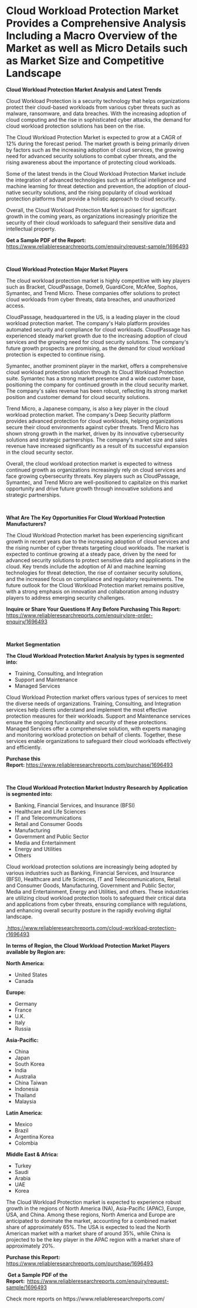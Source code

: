 <p><h1>Cloud Workload Protection Market Provides a Comprehensive Analysis Including a Macro Overview of the Market as well as Micro Details such as Market Size and Competitive Landscape</h1></p><p><strong>Cloud Workload Protection Market Analysis and Latest Trends</strong></p>
<p><p>Cloud Workload Protection is a security technology that helps organizations protect their cloud-based workloads from various cyber threats such as malware, ransomware, and data breaches. With the increasing adoption of cloud computing and the rise in sophisticated cyber attacks, the demand for cloud workload protection solutions has been on the rise.</p><p>The Cloud Workload Protection Market is expected to grow at a CAGR of 12% during the forecast period. The market growth is being primarily driven by factors such as the increasing adoption of cloud services, the growing need for advanced security solutions to combat cyber threats, and the rising awareness about the importance of protecting cloud workloads.</p><p>Some of the latest trends in the Cloud Workload Protection Market include the integration of advanced technologies such as artificial intelligence and machine learning for threat detection and prevention, the adoption of cloud-native security solutions, and the rising popularity of cloud workload protection platforms that provide a holistic approach to cloud security.</p><p>Overall, the Cloud Workload Protection Market is poised for significant growth in the coming years, as organizations increasingly prioritize the security of their cloud workloads to safeguard their sensitive data and intellectual property.</p></p>
<p><strong>Get a Sample PDF of the Report:&nbsp;</strong> <a href="https://www.reliableresearchreports.com/enquiry/request-sample/1696493">https://www.reliableresearchreports.com/enquiry/request-sample/1696493</a></p>
<p>&nbsp;</p>
<p><strong>Cloud Workload Protection Major Market Players</strong></p>
<p><p>The cloud workload protection market is highly competitive with key players such as Bracket, CloudPassage, Dome9, GuardiCore, McAfee, Sophos, Symantec, and Trend Micro. These companies offer solutions to protect cloud workloads from cyber threats, data breaches, and unauthorized access.</p><p>CloudPassage, headquartered in the US, is a leading player in the cloud workload protection market. The company's Halo platform provides automated security and compliance for cloud workloads. CloudPassage has experienced steady market growth due to the increasing adoption of cloud services and the growing need for cloud security solutions. The company's future growth prospects are promising, as the demand for cloud workload protection is expected to continue rising.</p><p>Symantec, another prominent player in the market, offers a comprehensive cloud workload protection solution through its Cloud Workload Protection suite. Symantec has a strong market presence and a wide customer base, positioning the company for continued growth in the cloud security market. The company's sales revenue has been robust, reflecting its strong market position and customer demand for cloud security solutions.</p><p>Trend Micro, a Japanese company, is also a key player in the cloud workload protection market. The company's Deep Security platform provides advanced protection for cloud workloads, helping organizations secure their cloud environments against cyber threats. Trend Micro has shown strong growth in the market, driven by its innovative cybersecurity solutions and strategic partnerships. The company's market size and sales revenue have increased significantly as a result of its successful expansion in the cloud security sector.</p><p>Overall, the cloud workload protection market is expected to witness continued growth as organizations increasingly rely on cloud services and face growing cybersecurity threats. Key players such as CloudPassage, Symantec, and Trend Micro are well-positioned to capitalize on this market opportunity and drive future growth through innovative solutions and strategic partnerships.</p></p>
<p>&nbsp;</p>
<p><strong>What Are The Key Opportunities For Cloud Workload Protection Manufacturers?</strong></p>
<p><p>The Cloud Workload Protection market has been experiencing significant growth in recent years due to the increasing adoption of cloud services and the rising number of cyber threats targeting cloud workloads. The market is expected to continue growing at a steady pace, driven by the need for advanced security solutions to protect sensitive data and applications in the cloud. Key trends include the adoption of AI and machine learning technologies for threat detection, the rise of container security solutions, and the increased focus on compliance and regulatory requirements. The future outlook for the Cloud Workload Protection market remains positive, with a strong emphasis on innovation and collaboration among industry players to address emerging security challenges.</p></p>
<p><strong>Inquire or Share Your Questions If Any Before Purchasing This Report:</strong> <a href="https://www.reliableresearchreports.com/enquiry/pre-order-enquiry/1696493">https://www.reliableresearchreports.com/enquiry/pre-order-enquiry/1696493</a></p>
<p>&nbsp;</p>
<p><strong>Market Segmentation</strong></p>
<p><strong>The Cloud Workload Protection Market Analysis by types is segmented into:</strong></p>
<p><ul><li>Training, Consulting, and Integration</li><li>Support and Maintenance</li><li>Managed Services</li></ul></p>
<p><p>Cloud Workload Protection market offers various types of services to meet the diverse needs of organizations. Training, Consulting, and Integration services help clients understand and implement the most effective protection measures for their workloads. Support and Maintenance services ensure the ongoing functionality and security of these protections. Managed Services offer a comprehensive solution, with experts managing and monitoring workload protection on behalf of clients. Together, these services enable organizations to safeguard their cloud workloads effectively and efficiently.</p></p>
<p><strong>Purchase this Report:&nbsp;</strong><a href="https://www.reliableresearchreports.com/purchase/1696493">https://www.reliableresearchreports.com/purchase/1696493</a></p>
<p>&nbsp;</p>
<p><strong>The Cloud Workload Protection Market Industry Research by Application is segmented into:</strong></p>
<p><ul><li>Banking, Financial Services, and Insurance (BFSI)</li><li>Healthcare and Life Sciences</li><li>IT and Telecommunications</li><li>Retail and Consumer Goods</li><li>Manufacturing</li><li>Government and Public Sector</li><li>Media and Entertainment</li><li>Energy and Utilities</li><li>Others</li></ul></p>
<p><p>Cloud workload protection solutions are increasingly being adopted by various industries such as Banking, Financial Services, and Insurance (BFSI), Healthcare and Life Sciences, IT and Telecommunications, Retail and Consumer Goods, Manufacturing, Government and Public Sector, Media and Entertainment, Energy and Utilities, and others. These industries are utilizing cloud workload protection tools to safeguard their critical data and applications from cyber threats, ensuring compliance with regulations, and enhancing overall security posture in the rapidly evolving digital landscape.</p></p>
<p><a href="https://www.reliableresearchreports.com/cloud-workload-protection-r1696493">&nbsp;https://www.reliableresearchreports.com/cloud-workload-protection-r1696493</a></p>
<p><strong>In terms of Region, the Cloud Workload Protection Market Players available by Region are:</strong></p>
<p>
    <p> <strong> North America: </strong>
        <ul>
            <li>United States</li>
            <li>Canada</li>
        </ul>
        </p> 
    <p> <strong> Europe: </strong>
        <ul>
            <li>Germany</li>
            <li>France</li>
            <li>U.K.</li>
            <li>Italy</li>
            <li>Russia</li>
        </ul>
        </p> 
    <p> <strong> Asia-Pacific: </strong>
        <ul>
            <li>China</li>
            <li>Japan</li>
            <li>South Korea</li>
            <li>India</li>
            <li>Australia</li>
            <li>China Taiwan</li>
            <li>Indonesia</li>
            <li>Thailand</li>
            <li>Malaysia</li>
        </ul>
        </p> 
    <p> <strong> Latin America: </strong>
        <ul>
            <li>Mexico</li>
            <li>Brazil</li>
            <li>Argentina Korea</li>
            <li>Colombia</li>
        </ul>
        </p> 
    <p> <strong> Middle East & Africa: </strong>
        <ul>
            <li>Turkey</li>
            <li>Saudi</li>
            <li>Arabia</li>
            <li>UAE</li>
            <li>Korea</li>
        </ul>
    </p>
    </p>
<p><p>The Cloud Workload Protection market is expected to experience robust growth in the regions of North America (NA), Asia-Pacific (APAC), Europe, USA, and China. Among these regions, North America and Europe are anticipated to dominate the market, accounting for a combined market share of approximately 65%. The USA is expected to lead the North American market with a market share of around 35%, while China is projected to be the key player in the APAC region with a market share of approximately 20%.</p></p>
<p><strong>Purchase this Report: </strong><a href="https://www.reliableresearchreports.com/purchase/1696493">https://www.reliableresearchreports.com/purchase/1696493</a></p>
<p>&nbsp;<strong>Get a Sample PDF of the Report:&nbsp;&nbsp;</strong><a href="https://www.reliableresearchreports.com/enquiry/request-sample/1696493">https://www.reliableresearchreports.com/enquiry/request-sample/1696493</a></p>
<p><strong></strong></p>
<p>Check more reports on https://www.reliableresearchreports.com/</p>